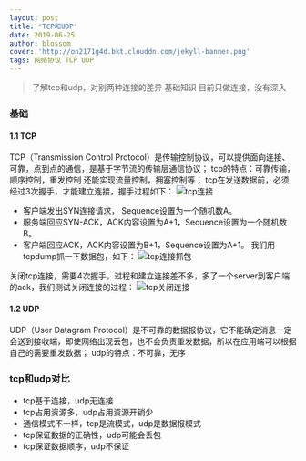 ```yaml
---
layout: post
title: 'TCP和UDP'
date: 2019-06-25
author: blossom
cover: 'http://on2171g4d.bkt.clouddn.com/jekyll-banner.png'
tags: 网络协议 TCP UDP
---
```


> 了解tcp和udp，对别两种连接的差异 基础知识 目前只做连接，没有深入

### 基础
#### 1.1 TCP
TCP（Transmission Control Protocol）是传输控制协议，可以提供面向连接、可靠，点到点的通信，是基于字节流的传输层通信协议；
tcp的特点：可靠传输，顺序控制，重发控制 还能实现流量控制，拥塞控制等；
tcp在发送数据前，必须经过3次握手，才能建立连接，握手过程如下：
![tcp连接](https://blossom102er.github.io/assets/img/tcp.png)
* 客户端发出SYN连接请求， Sequence设置为一个随机数A。
* 服务端回应SYN-ACK，ACK内容设置为A+1，Sequence设置为一个随机数B。
* 客户端回应ACK，ACK内容设置为B+1，Sequence设置为A+1。
我们用tcpdump抓一下数据包，如下：
![tcp连接抓包](https://blossom102er.github.io/assets/img/tcp-conn.png)

关闭tcp连接，需要4次握手，过程和建立连接差不多，多了一个server到客户端的ack，我们测试关闭连接的过程：
![tcp关闭连接](https://blossom102er.github.io/assets/img/tcp-close.png)

#### 1.2 UDP
UDP（User Datagram Protocol）是不可靠的数据报协议，它不能确定消息一定会送到接收端，即使网络出现丢包，也不会负责重发数据，所以在应用端可以根据自己的需要重发数据；
udp的特点：不可靠，无序
### tcp和udp对比
* tcp基于连接，udp无连接
* tcp占用资源多，udp占用资源开销少
* 通信模式不一样，tcp是流模式，udp是数据报模式
* tcp保证数据的正确性，udp可能会丢包
* tcp保证数据顺序，udp不保证

